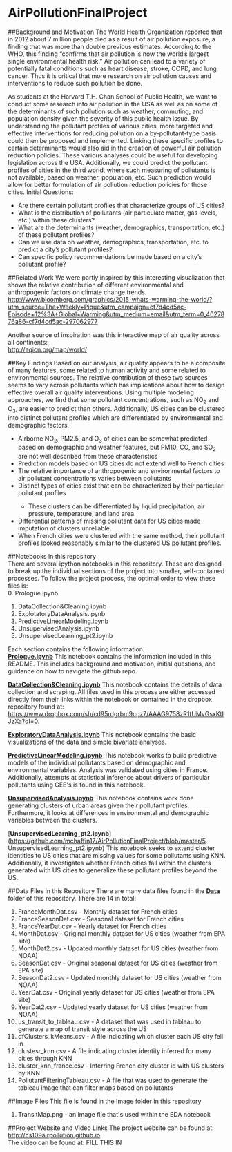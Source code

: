 # AirPollutionFinalProject
##Background and Motivation
The World Health Organization reported that in 2012 about 7 million people died as a result of air pollution exposure, a finding that was more than double previous estimates.  According to the WHO, this finding “confirms that air pollution is now the world’s largest single environmental health risk.”  Air pollution can lead to a variety of potentially fatal conditions such as heart disease, stroke, COPD, and lung cancer.  Thus it is critical that more research on air pollution causes and interventions to reduce such pollution be done.
 
As students at the Harvard T.H. Chan School of Public Health, we want to conduct some research into air pollution in the USA as well as on some of the determinants of such pollution such as weather, commuting, and population density given the severity of this public health issue.  By understanding the pollutant profiles of various cities, more targeted and effective interventions for reducing pollution on a by-pollutant-type basis could then be proposed and implemented.  Linking these specific profiles to certain determinants would also aid in the creation of powerful air pollution reduction policies.  These various analyses could be useful for developing legislation across the USA.  Additionally, we could predict the pollutant profiles of cities in the third world, where such measuring of pollutants is not available, based on weather, population, etc.  Such prediction would allow for better formulation of air pollution reduction policies for those cities.
Initial Questions:<br>
<ul>
<li>Are there certain pollutant profiles that characterize groups of US cities?</li>
<li>What is the distribution of pollutants (air particulate matter, gas levels, etc.) within these clusters?</li>
<li>What are the determinants (weather, demographics, transportation, etc.) of these pollutant profiles?</li>
<li>Can we use data on weather, demographics, transportation, etc. to predict a city’s pollutant profiles?</li>
<li>Can specific policy recommendations be made based on a city’s pollutant profile?</li>
</ul>

##Related Work
We were partly inspired by this interesting visualization that shows the relative contribution of different environmental and anthropogenic factors on climate change trends.<br>
http://www.bloomberg.com/graphics/2015-whats-warming-the-world/?utm_source=The+Weekly+Pique&utm_campaign=cf7d4cd5ac-Episode+12%3A+Global+Warming&utm_medium=email&utm_term=0_4627876a86-cf7d4cd5ac-297062977

Another source of inspiration was this interactive map of air quality across all continents:<br>
http://aqicn.org/map/world/

##Key Findings
Based on our analysis, air quality appears to be a composite of many features, some related to human activity and some related to environmental sources. The relative contribution of these two sources seems to vary across pollutants which has implications about how to design effective overall air quality interventions. Using multiple modeling approaches, we find that some pollutant concentrations, such as NO<sub>2</sub> and O<sub>3</sub>, are easier to predict than others. Additionally, US cities can be clustered into distinct pollutant profiles which are differentiated by environmental and demographic factors.<br>
<ul>
<li>Airborne NO<sub>2</sub>, PM2.5, and O<sub>3</sub> of cities can be somewhat predicted based on demographic and weather features, but PM10, CO, and SO<sub>2</sub> are not well described from these characteristics</li>
<li>Prediction models based on US cities do not extend well to French cities</li>
<li>The relative importance of anthropogenic and environmental factors to air pollutant concentrations varies between pollutants</li>
<li>Distinct types of cities exist that can be characterized by their particular pollutant profiles</li>
 <ul><li>These clusters can be differentiated by liquid precipitation, air pressure, temperature, and land area</li></ul>
<li>Differential patterns of missing pollutant data for US cities made imputation of clusters unreliable.</li>
<li>When French cities were clustered with the same method, their pollutant profiles looked reasonably similar to the clustered US pollutant profiles.</li>
</ul>

##Notebooks in this repository<br>
There are several ipython notebooks in this repository. These are designed to break up the individual sections of the project into smaller, self-contained processes. To follow the project process, the optimal order to view these files is:<br>
0. Prologue.ipynb<br>
1. DataCollection&Cleaning.ipynb<br>
2. ExplotatoryDataAnalysis.ipynb<br>
3. PredictiveLinearModeling.ipynb<br>
4. UnsupervisedAnalysis.ipynb<br>
5. UnsupervisedLearning_pt2.ipynb<br>

Each section contains the following information.<br>
[**Prologue.ipynb**](https://github.com/mchaffin17/AirPollutionFinalProject/blob/master/0.Prologue.ipynb)
This notebook contains the information included in this README. This includes background and motivation, initial questions, and guidance on how to navigate the github repo.

[**DataCollection&Cleaning.ipynb**](https://github.com/mchaffin17/AirPollutionFinalProject/blob/master/1.DataCollection%26Cleaning.ipynb)
This notebook contains the details of data collection and scraping. All files used in this process are either accessed directly from their links within the notebook or contained in the dropbox repository found at: https://www.dropbox.com/sh/cd95rdgrbm9cpz7/AAAG9758zR1tUMvGsxKtIJzXa?dl=0.

[**ExploratoryDataAnalysis.ipynb**](https://github.com/mchaffin17/AirPollutionFinalProject/blob/master/2.ExploratoryDataAnalysis.ipynb)
This notebook contains the basic visualizations of the data and simple bivariate analyses.

[**PredictiveLinearModeling.ipynb**](https://github.com/mchaffin17/AirPollutionFinalProject/blob/master/3.PredictiveLinearModeling.ipynb)
This notebook works to build predictive models of the individual pollutants based on demographic and environmental variables. Analysis was validated using cities in France. Additionally, attempts at statistical inference about drivers of particular pollutants using GEE's is found in this notebook.

[**UnsupervisedAnalysis.ipynb**](https://github.com/mchaffin17/AirPollutionFinalProject/blob/master/4.UnsupervisedAnalysis.ipynb)
This notebook contains work done generating clusters of urban areas given their pollutant profiles. Furthermore, it looks at differences in environmental and demographic variables between the clusters.

[**UnsupervisedLearning_pt2.ipynb**](https://github.com/mchaffin17/AirPollutionFinalProject/blob/master/5. UnsupervisedLearning_pt2.ipynb)
This notebook seeks to extend cluster identities to US cities that are missing values for some pollutants using KNN. Additionally, it investigates whether French cities fall within the clusters generated with US cities to generalize these pollutant profiles beyond the US.

##Data Files in this Repository
There are many data files found in the [**Data**](https://github.com/mchaffin17/AirPollutionFinalProject/tree/master/Data) folder of this repository. There are 14 in total:<br>
1. FranceMonthDat.csv - Monthly dataset for French cities<br>
2. FranceSeasonDat.csv - Seasonal dataset for French cities<br>
3. FranceYearDat.csv - Yearly dataset for French cities<br>
4. MonthDat.csv - Original monthly dataset for US cities (weather from EPA site)<br>
5. MonthDat2.csv - Updated monthly dataset for US cities (weather from NOAA)<br>
6. SeasonDat.csv - Original seasonal dataset for US cities (weather from EPA site)<br>
7. SeasonDat2.csv - Updated monthly dataset for US cities (weather from NOAA)<br>
8. YearDat.csv - Original yearly dataset for US cities (weather from EPA site)<br>
9. YearDat2.csv - Updated yearly dataset for US cities (weather from NOAA)<br>
10. us_transit_to_tableau.csv - A dataset that was used in tableau to generate a map of transit style across the US<br>
11. dfClusters_kMeans.csv - A file indicating which cluster each US city fell in <br>
12. clustesr_knn.csv - A file indicating cluster identity inferred for many cities through KNN <br>
13. cluster_knn_france.csv - Inferring French city cluster id with US clusters by KNN <br>
14. PollutantFilteringTableau.csv - A file that was used to generate the tableau image that can filter maps based on pollutants <br>
 

##Image Files
This file is found in the Image folder in this repository
1. TransitMap.png - an image file that's used within the EDA notebook

##Project Website and Video Links
The project website can be found at: http://cs109airpollution.github.io<br>
The video can be found at: FILL THIS IN
